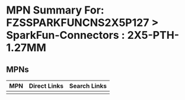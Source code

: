 



# MPN Summary For: FZSSPARKFUNCNS2X5P127 > SparkFun-Connectors : 2X5-PTH-1.27MM

## MPNs
  

|MPN|Direct Links|Search Links|
| :--- | :--- | :--- |
||||
